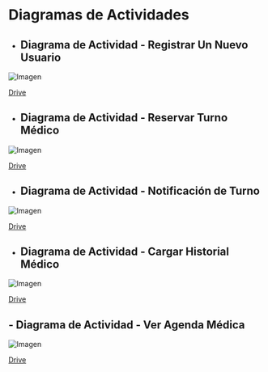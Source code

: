 # Diagramas de Actividades 

- ## Diagrama de Actividad - Registrar Un Nuevo Usuario

![Imagen](https://drive.google.com/uc?export=view&id=1zrhln2-0Q2OaImfthe0P7H00Oyn4_mWK)

[Drive](https://drive.google.com/file/d/1zrhln2-0Q2OaImfthe0P7H00Oyn4_mWK/view?usp=sharing)

- ##  Diagrama de Actividad - Reservar Turno Médico

![Imagen](https://drive.google.com/uc?export=view&id=1uUzq8NO_uqgbsrvWQ1tR_c7QU2OqkqP5)

[Drive](https://drive.google.com/file/d/1uUzq8NO_uqgbsrvWQ1tR_c7QU2OqkqP5/view?usp=sharing)

- ## Diagrama de Actividad - Notificación de Turno

![Imagen](https://drive.google.com/uc?export=view&id=1M1cfuToQ5OoUNDlokyZY_pXni0TBUVzx)

[Drive](https://drive.google.com/file/d/1M1cfuToQ5OoUNDlokyZY_pXni0TBUVzx/view?usp=sharing)

- ## Diagrama de Actividad - Cargar Historial Médico

![Imagen](https://drive.google.com/uc?export=view&id=1M1cfuToQ5OoUNDlokyZY_pXni0TBUVzx)

[Drive](https://drive.google.com/file/d/1M1cfuToQ5OoUNDlokyZY_pXni0TBUVzx/view?usp=sharing)

## - Diagrama de Actividad - Ver Agenda Médica

![Imagen](https://drive.google.com/uc?export=view&id=18P0tDn2N7TwBhZGL0NdW34SOse-tqO5N)

[Drive](https://drive.google.com/file/d/18P0tDn2N7TwBhZGL0NdW34SOse-tqO5N/view?usp=sharing)
